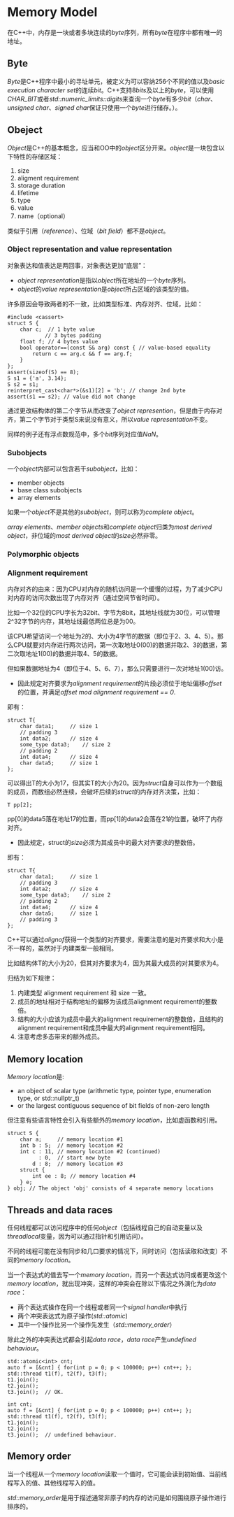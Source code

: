 # Memory Model

在C++中，内存是一块或者多块连续的*byte*序列，所有*byte*在程序中都有唯一的地址。

## Byte

*Byte*是C++程序中最小的寻址单元，被定义为可以容纳256个不同的值以及*basic execution character set*的连续*bit*。C++支持8*bits*及以上的*byte*，可以使用*CHAR_BIT*或者*std::numeric_limits<unsigned char>::digits*来查询一个*byte*有多少*bit*（*char*、*unsigned char*、*signed char*保证只使用一个*byte*进行储存。）。

## Obeject

*Object*是C++的基本概念，应当和OO中的*object*区分开来。*object*是一块包含以下特性的存储区域：

1. size
2. aligment requirement
3. storage duration
4. lifetime
5. type
6. value
7. name（optional）

类似于引用（*reference*）、位域（*bit field*）都不是*object*。

### Object representation and value representation

对象表达和值表达是两回事，对象表达更加“底层”：
- *object representation*是指以*object*所在地址的一个*byte*序列。
- *object*的*value representation*是*object*所占区域的该类型的值。

许多原因会导致两者的不一致，比如类型标准、内存对齐、位域，比如：

    #include <cassert>
    struct S {
        char c;  // 1 byte value
                // 3 bytes padding
        float f; // 4 bytes value
        bool operator==(const S& arg) const { // value-based equality
            return c == arg.c && f == arg.f;
        }
    };
    assert(sizeof(S) == 8);
    S s1 = {'a', 3.14};
    S s2 = s1;
    reinterpret_cast<char*>(&s1)[2] = 'b'; // change 2nd byte
    assert(s1 == s2); // value did not change

通过更改结构体的第二个字节从而改变了*object represention*，但是由于内存对齐，第二个字节对于类型S来说没有意义，所以*value representation*不变。

同样的例子还有浮点数规范中，多个*bit*序列对应值*NaN*。

### Subobjects

一个*object*内部可以包含若干*subobject*，比如：

- member objects
- base class subobjects
- array elements

如果一个*object*不是其他的*subobject*，则可以称为*complete object*。

*array elements*、*member objects*和*complete object*归类为*most derived object*，非位域的*most derived object*的*size*必然非零。

### Polymorphic objects


### Alignment requirement

内存对齐的由来：因为CPU对内存的随机访问是一个缓慢的过程，为了减少CPU对内存的访问次数出现了内存对齐（通过空间节省时间）。

比如一个32位的CPU字长为32bit、字节为8bit，其地址线就为30位，可以管理2^32字节的内存，其地址线最低两位总是为00。

该CPU希望访问一个地址为2的、大小为4字节的数据（即位于2、3、4、5）。那么CPU就要对内存进行两次访问，第一次取地址0(00)的数据并取2、3的数据，第二次取地址1(00)的数据并取4、5的数据。

但如果数据地址为4（即位于4、5、6、7），那么只需要进行一次对地址1(00)访。

- 因此规定对齐要求为*alignment requirement*的片段必须位于地址偏移*offset*的位置，并满足*offset mod alignment requirement == 0*.

即有：

    struct T{
        char data1;     // size 1
        // padding 3
        int data2;      // size 4
        some_type data3;    // size 2
        // padding 2
        int data4;      // size 4
        char data5;     // size 1
    };

可以得出T的大小为17，但其实T的大小为20。因为*struct*自身可以作为一个数组的成员，而数组必然连续，会破坏后续的*struct*的内存对齐决策，比如：

    T pp[2];

pp[0]的data5落在地址17的位置，而pp[1]的data2会落在21的位置，破坏了内存对齐。

- 因此规定，struct的*size*必须为其成员中的最大对齐要求的整数倍。

即有：

    struct T{
        char data1;     // size 1
        // padding 3
        int data2;      // size 4
        some_type data3;    // size 2
        // padding 2
        int data4;      // size 4
        char data5;     // size 1
        // padding 3
    };

C++可以通过*alignof*获得一个类型的对齐要求，需要注意的是对齐要求和大小是不一样的，虽然对于内建类型一般相同。

比如结构体T的大小为20，但其对齐要求为4，因为其最大成员的对其要求为4。

归结为如下规律：

1. 内建类型 alignment requirement 和 size 一致。
2. 成员的地址相对于结构地址的偏移为该成员alignment requirement的整数倍。
3. 结构的大小应该为成员中最大的alignment requirement的整数倍，且结构的alignment requirement和成员中最大的alignment requirement相同。
4. 注意考虑多态带来的额外成员。

## Memory location

*Memory location*是:

- an object of scalar type (arithmetic type, pointer type, enumeration type, or std::nullptr_t)
- or the largest contiguous sequence of bit fields of non-zero length

但注意有些语言特性会引入有些额外的*memory location*，比如虚函数和引用。

    struct S {
        char a;     // memory location #1
        int b : 5;  // memory location #2
        int c : 11, // memory location #2 (continued)
              : 0,  // start new byte
            d : 8;  // memory location #3
        struct {
            int ee : 8; // memory location #4
        } e;
    } obj; // The object 'obj' consists of 4 separate memory locations

## Threads and data races

任何线程都可以访问程序中的任何*object*（包括线程自己的自动变量以及*threadlocal*变量，因为可以通过指针和引用访问）。

不同的线程可能在没有同步和几口要求的情况下，同时访问（包括读取和改变）不同的*memory location*。

当一个表达式的值去写一个*memory location*，而另一个表达式访问或者更改这个*memory location*，就出现冲突，这样的冲突会在除以下情况之外演化为*data race*：

- 两个表达式操作在同一个线程或者同一个*signal handler*中执行
- 两个冲突表达式为原子操作(*std::atomic*)
- 其中一个操作比另一个操作先发生（*std::memory_order*）

除此之外的冲突表达式都会引起*data race*，*data race*产生*undefined behaviour*。

    std::atomic<int> cnt;
	auto f = [&cnt] { for(int p = 0; p < 100000; p++) cnt++; };
	std::thread t1(f), t2(f), t3(f);
	t1.join();
	t2.join();
	t3.join();  // OK.

    int cnt;
	auto f = [&cnt] { for(int p = 0; p < 100000; p++) cnt++; };
	std::thread t1(f), t2(f), t3(f);
	t1.join();
	t2.join();
	t3.join();  // undefined behaviour.

## Memory order

当一个线程从一个*memory location*读取一个值时，它可能会读到初始值、当前线程写入的值、其他线程写入的值。

*std::memory_order*是用于描述通常非原子的内存的访问是如何围绕原子操作进行排序的。





